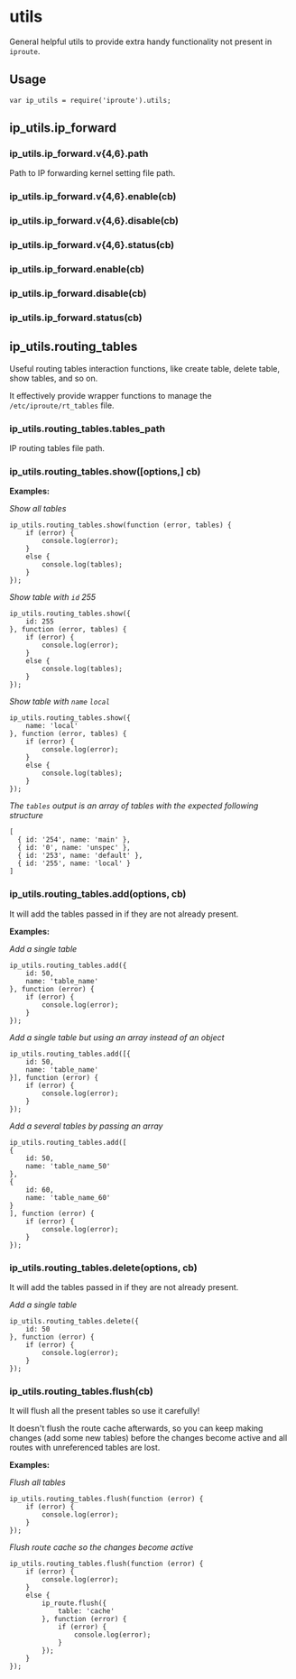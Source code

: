# utils

General helpful utils to provide extra handy functionality not present in `iproute`.

## Usage

	var ip_utils = require('iproute').utils;

## ip_utils.ip_forward

### ip_utils.ip_forward.v{4,6}.path

Path to IP forwarding kernel setting file path.

### ip_utils.ip_forward.v{4,6}.enable(cb)
### ip_utils.ip_forward.v{4,6}.disable(cb)
### ip_utils.ip_forward.v{4,6}.status(cb)

### ip_utils.ip_forward.enable(cb)
### ip_utils.ip_forward.disable(cb)
### ip_utils.ip_forward.status(cb)

## ip_utils.routing_tables

Useful routing tables interaction functions, like create table, delete table, show tables, and so on.

It effectively provide wrapper functions to manage the `/etc/iproute/rt_tables` file.

### ip_utils.routing_tables.tables_path

IP routing tables file path.

### ip_utils.routing_tables.show([options,] cb)

**Examples:**

*Show all tables*

	ip_utils.routing_tables.show(function (error, tables) {
		if (error) {
			console.log(error);
		}
		else {
			console.log(tables);
		}
	});

*Show table with `id` 255*

	ip_utils.routing_tables.show({
		id: 255
	}, function (error, tables) {
		if (error) {
			console.log(error);
		}
		else {
			console.log(tables);
		}
	});

*Show table with `name` `local`*

	ip_utils.routing_tables.show({
		name: 'local'
	}, function (error, tables) {
		if (error) {
			console.log(error);
		}
		else {
			console.log(tables);
		}
	});

*The `tables` output is an array of tables with the expected following structure*

	[
	  { id: '254', name: 'main' },
      { id: '0', name: 'unspec' },
      { id: '253', name: 'default' },
      { id: '255', name: 'local' }
    ]

### ip_utils.routing_tables.add(options, cb)

It will add the tables passed in if they are not already present.

**Examples:**

*Add a single table*

	ip_utils.routing_tables.add({
		id: 50,
		name: 'table_name'
	}, function (error) {
		if (error) {
			console.log(error);
		}
	});

*Add a single table but using an array instead of an object*

	ip_utils.routing_tables.add([{
		id: 50,
		name: 'table_name'
	}], function (error) {
		if (error) {
			console.log(error);
		}
	});

*Add a several tables by passing an array*

	ip_utils.routing_tables.add([
	{
		id: 50,
		name: 'table_name_50'
	},
	{
    	id: 60,
    	name: 'table_name_60'
    }
	], function (error) {
		if (error) {
			console.log(error);
		}
	});

### ip_utils.routing_tables.delete(options, cb)

It will add the tables passed in if they are not already present.

*Add a single table*

	ip_utils.routing_tables.delete({
		id: 50
	}, function (error) {
		if (error) {
			console.log(error);
		}
	});

### ip_utils.routing_tables.flush(cb)

It will flush all the present tables so use it carefully!

It doesn't flush the route cache afterwards, so you can keep making changes (add some new tables) before the changes
become active and all routes with unreferenced tables are lost.

**Examples:**

*Flush all tables*

	ip_utils.routing_tables.flush(function (error) {
		if (error) {
			console.log(error);
		}
	});

*Flush route cache so the changes become active*

	ip_utils.routing_tables.flush(function (error) {
		if (error) {
			console.log(error);
		}
		else {
			ip_route.flush({
        		table: 'cache'
        	}, function (error) {
        		if (error) {
        			console.log(error);
        		}
        	});
		}
	});